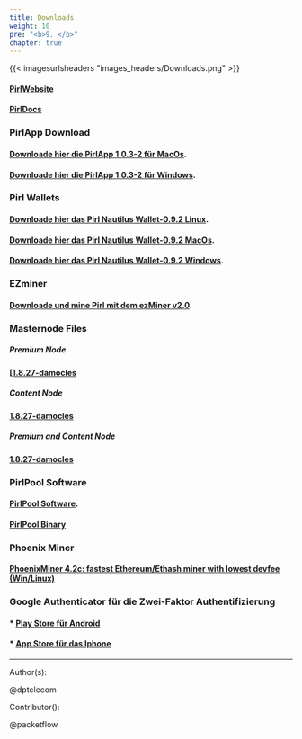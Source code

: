 ```yaml
---
title: Downloads
weight: 10
pre: "<b>9. </b>"
chapter: true
---
```


{{< imagesurlsheaders "images_headers/Downloads.png" >}}



#### [PirlWebsite](https://pirl.io/en/ "PirlWebsite")


#### [PirlDocs](https://docs.pirl.io/en/ "PirlDocs")


### PirlApp Download


#### [Downloade hier die PirlApp 1.0.3-2 für MacOs](https://pirl.live/ipfs/QmWytz95fF2P3ggn114X2oHzAaV5YbeSvMp9JNpkNbC924 "PirlApp für MacOs").

#### [Downloade hier die PirlApp 1.0.3-2 für Windows](https://pirl.live/ipfs/QmVGhBHrwqjMC9G2VTAGpdpGxrYdoSKhNTU7Yxp8PyJcKD "PirlApp für Windows").


### Pirl Wallets


#### [Downloade hier das Pirl Nautilus Wallet-0.9.2 Linux](https://github.com/pirl/nautilus/releases/download/0.9.2/Pirl-Nautilus-Wallet-linux64-0-9-2.deb "Downloade hier das Pirl Nautilus Wallet-0.9.2 Linux").


#### [Downloade hier das Pirl Nautilus Wallet-0.9.2 MacOs](https://github.com/pirl/nautilus/releases/download/0.9.2/Pirl-Nautilus-Wallet-0.9.2-mac.zip "Downloade hier das Pirl Nautilus Wallet-0.9.2 MacOs").


#### [Downloade hier das Pirl Nautilus Wallet-0.9.2 Windows](https://github.com/pirl/nautilus/releases/download/0.9.2/Pirl-Nautilus-Wallet-0.9.2-win.zip "Downloade hier das Pirl Nautilus Wallet-0.9.2 Windows").


### EZminer

#### [Downloade und mine Pirl mit dem ezMiner v2.0](https://pirl.io/blog/ezminer-v2/ "Download and mine Pirl with ezMiner v2.0").


### Masternode Files

##### Premium Node
#### [[1.8.27-damocles](https://git.pirl.io/community/pirl/tags/1.8.27-damocles)

##### Content Node
#### [1.8.27-damocles](https://git.pirl.io/community/pirl/tags/1.8.27-damocles)

##### Premium and Content Node
#### [1.8.27-damocles](https://git.pirl.io/community/pirl/tags/1.8.27-damocles)


### PirlPool Software

#### [PirlPool Software](https://github.com/sammy007/open-ethereum-pool "PirlPool Software").

#### [PirlPool Binary](https://git.pirl.io/community/pirl/tags/pirl-linux-amd64-hulk-1_8_2 "PirlPool Binary")


### Phoenix Miner

#### [PhoenixMiner 4.2c: fastest Ethereum/Ethash miner with lowest devfee (Win/Linux)](https://bitcointalk.org/index.php?topic=2647654.0)


### Google Authenticator für die Zwei-Faktor Authentifizierung
#### * [Play Store für Android](https://play.google.com/store/apps/details?id=com.google.android.apps.authenticator2)  
#### * [App Store für das Iphone](https://itunes.apple.com/us/app/google-authenticator/id388497605?mt=8)  


---
Author(s):

@dptelecom

Contributor():

@packetflow
